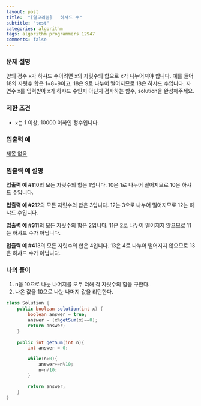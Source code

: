 ```yaml
---
layout: post
title:  "[알고리즘]   하샤드 수"
subtitle: "test"
categories: algorithm
tags: algorithm programmers 12947
comments: false
---
```

### **문제 설명**

양의 정수 x가 하샤드 수이려면 x의 자릿수의 합으로 x가 나누어져야 합니다. 예를 들어 18의 자릿수 합은 1+8=9이고, 18은 9로 나누어 떨어지므로 18은 하샤드 수입니다. 자연수 x를 입력받아 x가 하샤드 수인지 아닌지 검사하는 함수, solution을 완성해주세요.

### 제한 조건

- `x`는 1 이상, 10000 이하인 정수입니다.

### 입출력 예

[제목 없음](https://www.notion.so/c425ffb2501144c781122be885595b7a)

### 입출력 예 설명

**입출력 예 #1**10의 모든 자릿수의 합은 1입니다. 10은 1로 나누어 떨어지므로 10은 하샤드 수입니다.

**입출력 예 #2**12의 모든 자릿수의 합은 3입니다. 12는 3으로 나누어 떨어지므로 12는 하샤드 수입니다.

**입출력 예 #3**11의 모든 자릿수의 합은 2입니다. 11은 2로 나누어 떨어지지 않으므로 11는 하샤드 수가 아닙니다.

**입출력 예 #4**13의 모든 자릿수의 합은 4입니다. 13은 4로 나누어 떨어지지 않으므로 13은 하샤드 수가 아닙니다.

### 나의 풀이

1. n을 10으로 나눈 나머지를 모두 더해 각 자릿수의 합을 구한다.
2. 나온 값을 10으로 나눈 나머지 값을 리턴한다.

```java
class Solution {
    public boolean solution(int x) {
        boolean answer = true;
        answer = (x%getSum(x)==0);
        return answer;
    }
    
    public int getSum(int n){
        int answer = 0;

        while(n>0){
            answer+=n%10;
            n=n/10;
        }

        return answer;
    }
}
```
